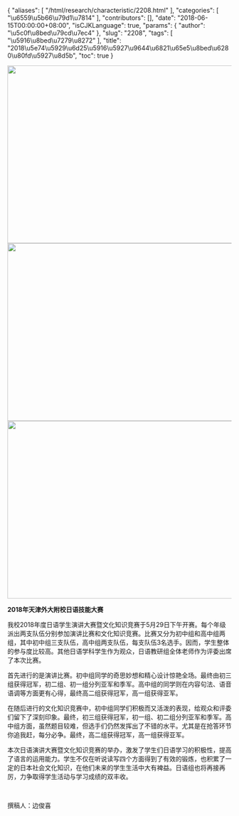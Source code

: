 {
    "aliases": [
        "/html/research/characteristic/2208.html"
    ],
    "categories": [
        "\u6559\u5b66\u79d1\u7814"
    ],
    "contributors": [],
    "date": "2018-06-15T00:00:00+08:00",
    "isCJKLanguage": true,
    "params": {
        "author": "\u5c0f\u8bed\u79cd\u7ec4"
    },
    "slug": "2208",
    "tags": [
        "\u5916\u8bed\u7279\u8272"
    ],
    "title": "2018\u5e74\u5929\u6d25\u5916\u5927\u9644\u6821\u65e5\u8bed\u6280\u80fd\u5927\u8d5b",
    "toc": true
}


<img
    src="https://cdn.tfls.online/mirror/full/17e89975d22eb1d3df614df3a88b84e3e748e4d2.jpg"
    style="display:block;margin-left:auto;margin-right:auto;"
    decoding="async"
    fetchpriority="auto"
    loading="lazy"
    height="400"
    width="600"
/>
<img
    src="https://cdn.tfls.online/mirror/full/b2b0a2845ecf53768b82fb788dcea30c41b8bf7f.jpg"
    style="display:block;margin-left:auto;margin-right:auto;"
    decoding="async"
    fetchpriority="auto"
    loading="lazy"
    height="400"
    width="600"
/>
<img
    src="https://cdn.tfls.online/mirror/full/0fa59ed1cc64172fbcb60213e5c43c219932f224.jpg"
    style="display:block;margin-left:auto;margin-right:auto;"
    decoding="async"
    fetchpriority="auto"
    loading="lazy"
    height="400"
    width="600"
/>







**2018年天津外大附校日语技能大赛**




我校2018年度日语学生演讲大赛暨文化知识竞赛于5月29日下午开赛。每个年级派出两支队伍分别参加演讲比赛和文化知识竞赛。比赛又分为初中组和高中组两组，其中初中组三支队伍，高中组两支队伍，每支队伍3名选手。因而，学生整体的参与度比较高。其他日语学科学生作为观众，日语教研组全体老师作为评委出席了本次比赛。




首先进行的是演讲比赛。初中组同学的奇思妙想和精心设计惊艳全场。最终由初三组获得冠军，初二组、初一组分列亚军和季军。高中组的同学则在内容句法、语音语调等方面更有心得，最终高二组获得冠军，高一组获得亚军。




在随后进行的文化知识竞赛中，初中组同学们积极而又活泼的表现，给观众和评委们留下了深刻印象。最终，初三组获得冠军，初一组、初二组分列亚军和季军。高中组方面，虽然题目较难，但选手们仍然发挥出了不错的水平。尤其是在抢答环节你追我赶，每分必争。最终，高二组获得冠军，高一组获得亚军。




本次日语演讲大赛暨文化知识竞赛的举办，激发了学生们日语学习的积极性，提高了语言的运用能力。学生不仅在听说读写四个方面得到了有效的锻炼，也积累了一定的日本社会文化知识，在他们未来的学生生活中大有裨益。日语组也将再接再厉，力争取得学生活动与学习成绩的双丰收。




 




撰稿人：边俊喜




  



